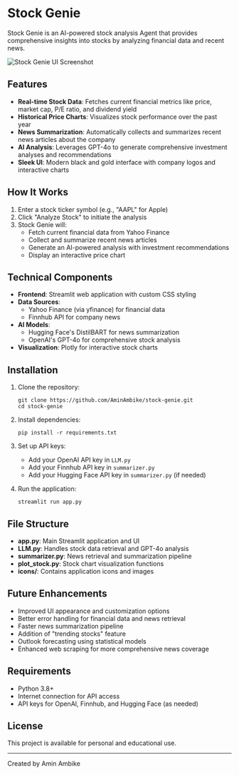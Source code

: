 # Stock Genie

Stock Genie is an AI-powered stock analysis Agent that provides comprehensive insights into stocks by analyzing financial data and recent news.

![Stock Genie UI Screenshot](./screenshots/Screenshot%202025-05-08%20at%2011.15.16%20PM.png)

## Features

- **Real-time Stock Data**: Fetches current financial metrics like price, market cap, P/E ratio, and dividend yield
- **Historical Price Charts**: Visualizes stock performance over the past year
- **News Summarization**: Automatically collects and summarizes recent news articles about the company
- **AI Analysis**: Leverages GPT-4o to generate comprehensive investment analyses and recommendations
- **Sleek UI**: Modern black and gold interface with company logos and interactive charts

## How It Works

1. Enter a stock ticker symbol (e.g., "AAPL" for Apple)
2. Click "Analyze Stock" to initiate the analysis
3. Stock Genie will:
   - Fetch current financial data from Yahoo Finance
   - Collect and summarize recent news articles
   - Generate an AI-powered analysis with investment recommendations
   - Display an interactive price chart

## Technical Components

- **Frontend**: Streamlit web application with custom CSS styling
- **Data Sources**: 
  - Yahoo Finance (via yfinance) for financial data
  - Finnhub API for company news
- **AI Models**:
  - Hugging Face's DistilBART for news summarization
  - OpenAI's GPT-4o for comprehensive stock analysis
- **Visualization**: Plotly for interactive stock charts

## Installation

1. Clone the repository:
   ```
   git clone https://github.com/AminAmbike/stock-genie.git
   cd stock-genie
   ```

2. Install dependencies:
   ```
   pip install -r requirements.txt
   ```

3. Set up API keys:
   - Add your OpenAI API key in `LLM.py`
   - Add your Finnhub API key in `summarizer.py`
   - Add your Hugging Face API key in `summarizer.py` (if needed)

4. Run the application:
   ```
   streamlit run app.py
   ```

## File Structure

- **app.py**: Main Streamlit application and UI
- **LLM.py**: Handles stock data retrieval and GPT-4o analysis
- **summarizer.py**: News retrieval and summarization pipeline
- **plot_stock.py**: Stock chart visualization functions
- **icons/**: Contains application icons and images

## Future Enhancements

- Improved UI appearance and customization options
- Better error handling for financial data and news retrieval
- Faster news summarization pipeline
- Addition of "trending stocks" feature
- Outlook forecasting using statistical models
- Enhanced web scraping for more comprehensive news coverage

## Requirements

- Python 3.8+
- Internet connection for API access
- API keys for OpenAI, Finnhub, and Hugging Face (as needed)

## License

This project is available for personal and educational use.

---

Created by Amin Ambike 